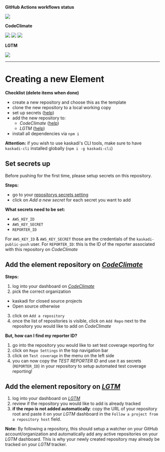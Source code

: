 **GitHub Actions workflows status**

<!--Uncomment if you're in a branch which is not master or release/*
![](https://img.shields.io/github/workflow/status/kaskadi/template-kaskadi-element/testing?label=test)-->
<!-- This badge should only be used for master and release/* branches. Otherwise use the one above -->
![](https://img.shields.io/github/workflow/status/kaskadi/template-kaskadi-element/publish?label=build)

**CodeClimate**

![](https://img.shields.io/codeclimate/maintainability/kaskadi/template-kaskadi-element)
![](https://img.shields.io/codeclimate/tech-debt/kaskadi/template-kaskadi-element)
![](https://img.shields.io/codeclimate/coverage/kaskadi/template-kaskadi-element)

**LGTM**

[![](https://img.shields.io/lgtm/grade/javascript/github/kaskadi/template-kaskadi-element)](https://lgtm.com/projects/g/kaskadi/template-kaskadi-element/?mode=list)

****

# Creating a new Element

**Checklist (delete items when done)**
- create a new repository and choose this as the template
- clone the new repository to a local working copy
- set up secrets ([help](#Set-secrets-up))
- add the new repository to:
  - _CodeClimate_ ([help](#Add-the-element-repository-on-CodeClimate))
  - _LGTM_ ([help](#Add-the-element-repository-on-LGTM))
- install all dependencies via `npm i`

**Attention:** if you wish to use kaskadi's CLI tools, make sure to have `kaskadi-cli` installed globally (`npm i -g kaskadi-cli`)

## Set secrets up

Before pushing for the first time, please setup secrets on this repository.

**Steps:**
- go to your [repositorys secrets setting](../../settings/secrets)
- click on _Add a new secret_ for each secret you want to add

**What secrets need to be set:**
- `AWS_KEY_ID`
- `AWS_KEY_SECRET`
- `REPORTER_ID`

For `AWS_KEY_ID` & `AWS_KEY_SECRET` those are the credentials of the `kaskadi-public-push` user.
For `REPORTER_ID`: this is the ID of the reporter associated with this repository on _CodeClimate_

## Add the element repository on [_CodeClimate_](https://codeclimate.com)

**Steps:**
1. log into your dashboard on [_CodeClimate_](https://codeclimate.com/dashboard)
2. pick the correct organization
  - kaskadi for closed source projects
  - Open source otherwise
3. click on `Add a repository`
4. once the list of repositories is visible, click on `Add Repo` next to the repository you would like to add on _CodeClimate_

**But, how can I find my reporter ID?**

1. go into the repository you would like to set test coverage reporting for
2. click on `Repo Settings` in the top navigation bar
3. click on `Test coverage` in the menu on the left side
4. you can now copy the _TEST REPORTER ID_ and use it as secrets (`REPORTER_ID`) in your repository to setup automated test coverage reporting!

## Add the element repository on [_LGTM_](https://lgtm.com)

1. log into your dashboard on [_LGTM_](https://lgtm.com/dashboard)
2. review if the repository you would like to add is already tracked
3. **if the repo is not added automatically**: copy the URL of your repository root and paste it on your _LGTM_ dashboard in the `Follow a project from a repository host` field.

**Note:** By following a repository, this should setup a watcher on your GitHub account/organization and automatically add any active repositories on your _LGTM_ dashboard. This is why your newly created repository may already be tracked on your _LGTM_ tracker.
